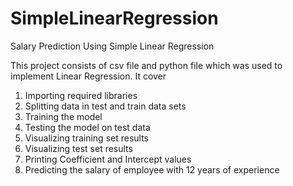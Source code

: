 # SimpleLinearRegression
Salary Prediction Using Simple Linear Regression

This project consists of csv file and python file which was used to implement Linear Regression. It cover 

1) Importing required libraries
2) Splitting data in test and train data sets
3) Training the model
4) Testing the model on test data
5) Visualizing training set results
6) Visualizing test set results
7) Printing Coefficient and Intercept values
8) Predicting the salary of employee with 12 years of experience

